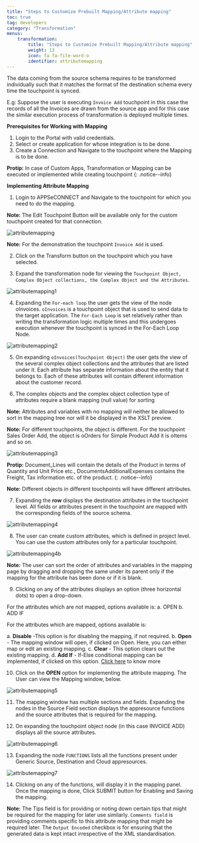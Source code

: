 ```yaml
---
title: "Steps to Customize Prebuilt Mapping/Attribute mapping"
toc: true
tag: developers
category: "Transformation"
menus: 
    transformation:
        title: "Steps to Customize Prebuilt Mapping/Attribute mapping"
        weight: 13
        icon: fa fa-file-word-o
        identifier: attributemapping
---
```

The data coming from the source schema requires to be transformed individually such that it matches the format 
of the destination schema every time the touchpoint is synced.

E.g: Suppose the user is executing `Invoice Add` touchpoint in this case
the records of all the Invoices are drawn from the source app and for this case the similar 
execution process of transformation is deployed multiple times. 

**Prerequisites for Working with Mapping**

1.	Login to the Portal with valid credentials.
2.	Select or create application for whose integration is to be done.
3.	Create a Connection and Navigate to the touchpoint where the Mapping is to be done.

**Protip:** In case of Custom Apps, Transformation or Mapping can be executed or implemented while creating touchpoint 
{: .notice--info}

**Implementing Attribute Mapping**

1.	Login to APPSeCONNECT and Navigate to the touchpoint for which you need to do the mapping. 

**Note:** The Edit Touchpoint Button will be available only for the custom touchpoint created for that connection.

![attributemapping](/staticfiles/Transformation/media/attributemapping.png)

**Note:** For the demonstration the touchpoint `Invoice Add` is used.

2.	Click on the Transform button on the touchpoint which you have selected. 

3.	Expand the transformation node for viewing the `Touchpoint Object, Complex Object collections, the Complex Object and the Attributes`.

![attributemapping1](/staticfiles/Transformation/media/attributemapping1.png)

4. Expanding the `For-each loop` the user gets the view of the node oInvoices. `oInvoices` is a touchpoint object 
  that is used to send data to the target application. The `For-Each Loop` is set relatively rather than writing the transformation logic multiple times and
  this undergoes execution whenever the touchpoint is synced in the For-Each Loop Node.  

![attributemapping2](/staticfiles/Transformation/media/attributemapping2.png)

5.	On expanding `oInvoices(Touchpoint Object)` the user gets the view of the several complex object collections 
    and the attributes that are listed under it. Each attribute has separate information about the entity that 
    it belongs to. Each of these attributes will contain different information about the customer record. 

6.	The complex objects and the complex object collection type of attributes require a blank mapping (null value) for sorting 

**Note:** Attributes and variables with no mapping will neither be allowed to sort in the mapping tree nor will it be displayed in the XSLT preview.

**Note:** For different touchpoints, the object is different. For the touchpoint Sales Order Add,
the object is oOrders for Simple Product Add it is oItems and so on.

![attributemapping3](/staticfiles/Transformation/media/attributemapping3.png)

**Protip:** Document_Lines will contain the details of the Product in terms of Quantity and Unit Price etc., 
DocumentsAdditionalExpenses contains the Freight, Tax information etc. of the product.
{: .notice--info} 

**Note:** Different objects in different touchpoints will have different attributes. 

7.	Expanding the **row** displays the destination attributes in the touchpoint level.
All fields or attributes present in the touchpoint are mapped with the corresponding fields of the source schema.

![attributemapping4](/staticfiles/Transformation/media/attributemapping4.png)


8.	The user can create custom attributes, which is defined in project level. You can use the custom attributes only for a particular touchpoint.

![attributemapping4b](/staticfiles/Transformation/media/attributemapping4b.png)

**Note:** The user can sort the order of attributes and variables in the mapping page by dragging and dropping the same 
under its parent only if the mapping for the attribute has been done or if it is blank.

9.	Clicking on any of the attributes displays an option (three horizontal dots) to open a drop-down.

For the attributes which are not mapped, options available is: 
a. OPEN 
b. ADD IF  

For the attributes which are mapped, options available is:
 
a.	**Disable** -This option is for disabling the mapping, if not required.
b.	**Open** - The mapping window will open, if clicked on Open. Here, you can either map or edit an existing mapping.
c.	**Clear** - This option clears out the existing mapping.
d.	**Add If** - If-Else conditional mapping can be implemented, if clicked on this option. [Click here](/transformation/define-logic-over-destination-mapping/) to know more

10.	Click on the **OPEN** option for implementing the attribute mapping. The User can view the Mapping window, below.

![attributemapping5](/staticfiles/Transformation/media/attributemapping5.png)

11.	The mapping window has multiple sections and fields. Expanding the nodes in the Source Field section displays the appresource functions 
    and the source attributes that is required for the mapping.

12.	On expanding the touchpoint object node (in this case INVOICE ADD) displays all the source attributes.

![attributemapping6](/staticfiles/Transformation/media/attributemapping6.png)

13. Expanding the node `FUNCTIONS` lists all the functions present under Generic Source, Destination and Cloud appresources. 
  
![attributemapping7](/staticfiles/Transformation/media/attributemapping7.png)

14. Clicking on any of the functions, will display it in the mapping panel. Once the mapping is done, Click SUBMIT button for Enabling and Saving the mapping. 

**Note:** The Tips field is for providing or noting down certain tips that might be required for the mapping for 
later use similarly. `Comments field` is providing comments specific to this attribute mapping that might be 
required later. The `Output Encoded` checkbox is for ensuring that the generated data is kept intact 
irrespective of the XML standardisation. 